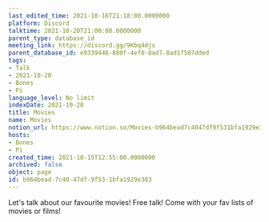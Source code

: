 ```yaml
---
last_edited_time: 2021-10-16T21:18:00.0000000
platform: Discord
talktime: 2021-10-20T21:00:00.0000000
parent_type: database_id
meeting_link: https://discord.gg/9Kbq4djs
parent_database_id: e9339446-880f-4ef0-8ad7-8ad1f507dded
tags:
- Talk
- 2021-10-20
- Bones
- Pi
language_level: No limit
indexDate: 2021-10-20
title: Movies
name: Movies
notion_url: https://www.notion.so/Movies-b964bead7c4047df9f531bfa1929e303
hosts:
- Bones
- Pi
created_time: 2021-10-15T12:55:00.0000000
archived: false
object: page
id: b964bead-7c40-47df-9f53-1bfa1929e303
---
```


Let's talk about our favourite movies!
Free talk! Come with your fav lists of movies or films!


